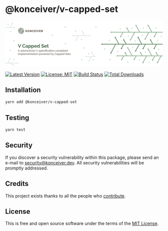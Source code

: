 # @konceiver/v-capped-set

<p align="center"><img src="./banner.png" /></p>

[![Latest Version](https://badgen.now.sh/npm/v/@konceiver/v-capped-set)](https://www.npmjs.com/package/@konceiver/v-capped-set)
[![License: MIT](https://badgen.now.sh/badge/license/MIT/green)](./LICENSE)
[![Build Status](https://img.shields.io/github/workflow/status/konceiver/v-capped-set/run-tests?label=tests)](https://img.shields.io/github/workflow/status/konceiver/v-capped-set/CI?label=CI)
[![Total Downloads](https://badgen.net/npm/dt/konceiver/v-capped-set)](https://npmjs.org/package/@konceiver/v-capped-set)

## Installation

```bash
yarn add @konceiver/v-capped-set
```

## Testing

```bash
yarn test
```

## Security

If you discover a security vulnerability within this package, please send an e-mail to security@konceiver.dev. All security vulnerabilities will be promptly addressed.

## Credits

This project exists thanks to all the people who [contribute](../../contributors).

## License

This is free and open source software under the terms of the [MIT License](./LICENSE).
